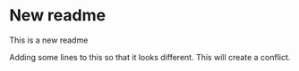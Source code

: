 # New readme
This is a new readme

Adding some lines to this 
so that it looks different. This will create a conflict.